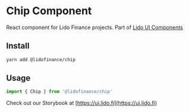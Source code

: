 # Chip Component

React component for Lido Finance projects.
Part of [Lido UI Components](https://github.com/lidofinance/ui/#readme)

## Install

```bash
yarn add @lidofinance/chip
```

## Usage

```ts
import { Chip } from '@lidofinance/chip'
```

Check out our Storybook at [https://ui.lido.fi](https://ui.lido.fi)
